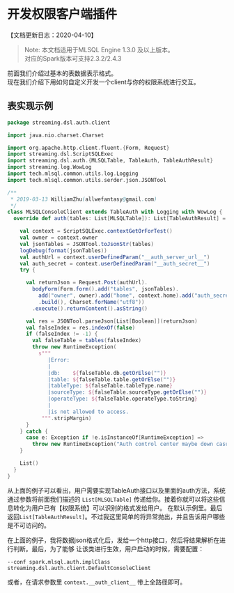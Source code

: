 # 开发权限客户端插件

【文档更新日志：2020-04-10】

> Note: 本文档适用于MLSQL Engine 1.3.0 及以上版本。  
> 对应的Spark版本可支持2.3.2/2.4.3

前面我们介绍过基本的表数据表示格式。  
现在我们介绍下用如何自定义开发一个client与你的权限系统进行交互。

## 表实现示例

```scala
package streaming.dsl.auth.client

import java.nio.charset.Charset

import org.apache.http.client.fluent.{Form, Request}
import streaming.dsl.ScriptSQLExec
import streaming.dsl.auth.{MLSQLTable, TableAuth, TableAuthResult}
import streaming.log.WowLog
import tech.mlsql.common.utils.log.Logging
import tech.mlsql.common.utils.serder.json.JSONTool

/**
 * 2019-03-13 WilliamZhu(allwefantasy@gmail.com)
 */
class MLSQLConsoleClient extends TableAuth with Logging with WowLog {
  override def auth(tables: List[MLSQLTable]): List[TableAuthResult] = {

    val context = ScriptSQLExec.contextGetOrForTest()
    val owner = context.owner
    val jsonTables = JSONTool.toJsonStr(tables)
    logDebug(format(jsonTables))
    val authUrl = context.userDefinedParam("__auth_server_url__")
    val auth_secret = context.userDefinedParam("__auth_secret__")
    try {

      val returnJson = Request.Post(authUrl).
        bodyForm(Form.form().add("tables", jsonTables).
          add("owner", owner).add("home", context.home).add("auth_secret", auth_secret)
          .build(), Charset.forName("utf8"))
        .execute().returnContent().asString()

      val res = JSONTool.parseJson[List[Boolean]](returnJson)
      val falseIndex = res.indexOf(false)
      if (falseIndex != -1) {
        val falseTable = tables(falseIndex)
        throw new RuntimeException(
          s"""
             |Error:
             |
             |db:    ${falseTable.db.getOrElse("")}
             |table: ${falseTable.table.getOrElse("")}
             |tableType: ${falseTable.tableType.name}
             |sourceType: ${falseTable.sourceType.getOrElse("")}
             |operateType: ${falseTable.operateType.toString}
             |
             |is not allowed to access.
           """.stripMargin)
      }
    } catch {
      case e: Exception if !e.isInstanceOf[RuntimeException] =>
        throw new RuntimeException("Auth control center maybe down casued by " + e.getMessage)
    }

    List()
  }
}

```

从上面的例子可以看出，用户需要实现TableAuth接口以及里面的auth方法，系统通过参数将前面我们描述的
`List[MLSQLTable]` 传递给你。接着你就可以将这些信息转化为用户已有【权限系统】可以识别的格式发给用户。
在默认示例里。最后返回`List[TableAuthResult]`。不过我这里简单的将异常抛出，并且告诉用户哪些是不可访问的。

在上面的例子，我将数据json格式化后，发给一个http接口，然后将结果解析在进行判断。最后，为了能够
让该类进行生效，用户启动的时候，需要配置：

```
--conf spark.mlsql.auth.implClass streaming.dsl.auth.client.DefaultConsoleClient
```

或者，在请求参数里 `context.__auth_client__` 带上全路径即可。




